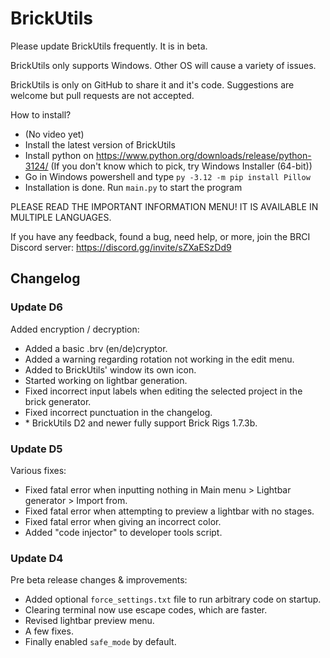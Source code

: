 # BrickUtils

Please update BrickUtils frequently. It is in beta.

BrickUtils only supports Windows. Other OS will cause a variety of issues.

BrickUtils is only on GitHub to share it and it's code.
Suggestions are welcome but pull requests are not accepted.

How to install?
- (No video yet)
- Install the latest version of BrickUtils
- Install python on https://www.python.org/downloads/release/python-3124/
(If you don't know which to pick, try Windows Installer (64-bit))
- Go in Windows powershell and type `py -3.12 -m pip install Pillow`
- Installation is done. Run `main.py` to start the program

PLEASE READ THE IMPORTANT INFORMATION MENU! IT IS AVAILABLE IN MULTIPLE LANGUAGES.

If you have any feedback, found a bug, need help, or more, join the BRCI Discord server: https://discord.gg/invite/sZXaESzDd9

## Changelog

### Update D6
Added encryption / decryption:
- Added a basic .brv (en/de)cryptor.
- Added a warning regarding rotation not working in the edit menu.
- Added to BrickUtils' window its own icon.
- Started working on lightbar generation.
- Fixed incorrect input labels when editing the selected project in the brick generator.
- Fixed incorrect punctuation in the changelog.
- \* BrickUtils D2 and newer fully support Brick Rigs 1.7.3b.

### Update D5
Various fixes:
- Fixed fatal error when inputting nothing in Main menu > Lightbar generator > Import from.
- Fixed fatal error when attempting to preview a lightbar with no stages.
- Fixed fatal error when giving an incorrect color.
- Added "code injector" to developer tools script.

### Update D4
Pre beta release changes & improvements:
- Added optional `force_settings.txt` file to run arbitrary code on startup.
- Clearing terminal now use escape codes, which are faster.
- Revised lightbar preview menu.
- A few fixes.
- Finally enabled `safe_mode` by default.